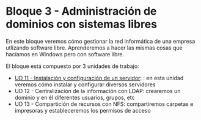 Bloque 3 - Administración de dominios con sistemas libres
=========================================================

En este bloque veremos cómo gestionar la red informática de una empresa utlizando software libre. Aprenderemos a hacer las mismas cosas que hacíamos en Windows pero con software libre.

El bloque está compuesto por 3 unidades de trabajo:

-   [UD 11 - Instalación y configuración de un servidor](./ud11): : en esta unidad veremos cómo instalar y configurar diversos servidores
-   UD 12 - Centralización de la información con LDAP: crearemos un dominio y en él diferentes usuarios, grupos, etc
-   UD 13 - Compartición de recursos con NFS: compartiremos carpetas e impresoras y estableceremos los permisos de acceso